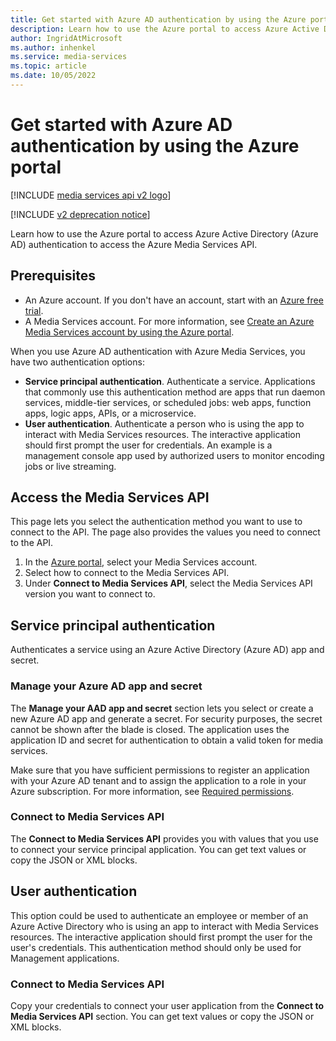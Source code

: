 ```yaml
---
title: Get started with Azure AD authentication by using the Azure portal
description: Learn how to use the Azure portal to access Azure Active Directory (Azure AD) authentication to consume the Azure Media Services API.
author: IngridAtMicrosoft
ms.author: inhenkel
ms.service: media-services
ms.topic: article
ms.date: 10/05/2022
---
```


# Get started with Azure AD authentication by using the Azure portal

[!INCLUDE [media services api v2 logo](./includes/v2-hr.md)]

[!INCLUDE [v2 deprecation notice](../latest/includes/v2-deprecation-notice.md)]

Learn how to use the Azure portal to access Azure Active Directory (Azure AD) authentication to access the Azure Media Services API.

## Prerequisites

- An Azure account. If you don't have an account, start with an [Azure free trial](https://azure.microsoft.com/pricing/free-trial/).
- A Media Services account. For more information, see [Create an Azure Media Services account by using the Azure portal](media-services-portal-create-account.md).

When you use Azure AD authentication with Azure Media Services, you have two authentication options:

- **Service principal authentication**. Authenticate a service. Applications that commonly use this authentication method are apps that run daemon services, middle-tier services, or scheduled jobs: web apps, function apps, logic apps, APIs, or a microservice.
- **User authentication**. Authenticate a person who is using the app to interact with Media Services resources. The interactive application should first prompt the user for credentials. An example is a management console app used by authorized users to monitor encoding jobs or live streaming.

## Access the Media Services API

This page lets you select the authentication method you want to use to connect to the API. The page also provides the values you need to connect to the API.

1. In the [Azure portal](https://portal.azure.com/), select your Media Services account.
2. Select how to connect to the Media Services API.
3. Under **Connect to Media Services API**, select the Media Services API version you want to connect to.

## Service principal authentication

Authenticates a service using an Azure Active Directory (Azure AD) app and secret.

### Manage your Azure AD app and secret

The **Manage your AAD app and secret** section lets you select or create a new Azure AD app and generate a secret. For security purposes, the secret cannot be shown after the blade is closed. The application uses the application ID and secret for authentication to obtain a valid token for media services.

Make sure that you have sufficient permissions to register an application with your Azure AD tenant and to assign the application to a role in your Azure subscription. For more information, see [Required permissions](/azure/active-directory/develop/howto-create-service-principal-portal#permissions-required-for-registering-an-app).

### Connect to Media Services API

The **Connect to Media Services API** provides you with values that you use to connect your service principal application. You can get text values or copy the JSON or XML blocks.

## User authentication

This option could be used to authenticate an employee or member of an Azure Active Directory who is using an app to interact with Media Services resources. The interactive application should first prompt the user for the user's credentials. This authentication method should only be used for Management applications.

### Connect to Media Services API

Copy your credentials to connect your user application from the **Connect to Media Services API** section. You can get text values or copy the JSON or XML blocks.
